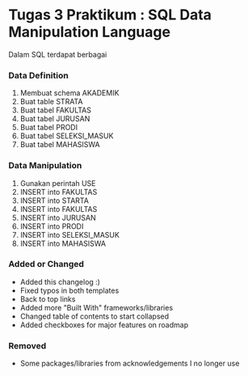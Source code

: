 # Tugas 3 Praktikum : SQL Data Manipulation Language

Dalam SQL terdapat berbagai

### Data Definition
1. Membuat schema AKADEMIK
2. Buat table STRATA
3. Buat tabel FAKULTAS
4. Buat tabel JURUSAN
5. Buat tabel PRODI
6. Buat tabel SELEKSI_MASUK
7. Buat tabel MAHASISWA


### Data Manipulation
1. Gunakan perintah USE
2. INSERT into FAKULTAS
3. INSERT into STARTA
4. INSERT into FAKULTAS
5. INSERT into JURUSAN
6. INSERT into PRODI
7. INSERT into SELEKSI_MASUK
8. INSERT into MAHASISWA

### Added or Changed
- Added this changelog :)
- Fixed typos in both templates
- Back to top links
- Added more "Built With" frameworks/libraries
- Changed table of contents to start collapsed
- Added checkboxes for major features on roadmap

### Removed

- Some packages/libraries from acknowledgements I no longer use
